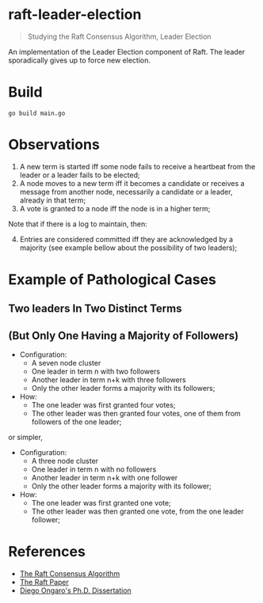 # raft-leader-election

> Studying the Raft Consensus Algorithm, Leader Election

An implementation of the Leader Election component of Raft. The leader sporadically gives up to force new election.

# Build

`go build main.go`

# Observations

1. A new term is started iff some node fails to receive a heartbeat from the leader or a leader fails to be elected;
2. A node moves to a new term iff it becomes a candidate or receives a message from another node, necessarily a candidate or a leader, already in that term;
3. A vote is granted to a node iff the node is in a higher term;

Note that if there is a log to maintain, then:

4. Entries are considered committed iff they are acknowledged by a majority (see example bellow about the possibility of two leaders);

# Example of Pathological Cases

## Two leaders In Two Distinct Terms
## (But Only One Having a Majority of Followers)

- Configuration:
  - A seven node cluster
  - One leader in term n with two followers
  - Another leader in term n+k with three followers
  - Only the other leader forms a majority with its followers;
- How:
  - The one leader was first granted four votes;
  - The other leader was then granted four votes, one of them from followers of the one leader;

or simpler,

- Configuration:
  - A three node cluster
  - One leader in term n with no followers
  - Another leader in term n+k with one follower
  - Only the other leader forms a majority with its follower;
- How:
  - The one leader was first granted one vote;
  - The other leader was then granted one vote, from the one leader follower;

# References

- [The Raft Consensus Algorithm](https://raft.github.io/)
- [The Raft Paper](http://ramcloud.stanford.edu/raft.pdf)
- [Diego Ongaro's Ph.D. Dissertation](https://github.com/ongardie/dissertation#readme)
